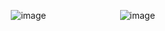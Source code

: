 ‎ ‎ ‎ ‎ ‎ ‎ ‎ ‎ ‎ ‎ ‎‎ ‎ ‎ ‎ ‎ ‎ ‎ ‎ ‎ ‎ ‎ ‎ ‎ ‎  ‎ ‎ ‎ ‎ ‎‎ ![image](https://64.media.tumblr.com/ca201a32ccd707810cea187cfb415f8e/f2d8f79923d47eb0-bf/s2048x3072/12b29c2e96442617a972eb5ad99ddc7c5f973c8a.pnj)
‎ ‎ ‎ ‎ ‎ ‎ ‎ ‎ ‎ ‎ ‎‎ ‎ ‎ ‎ ‎ ‎ ‎ ‎ ‎ ‎ ‎ ‎ ‎ ‎  ‎ ‎ ‎ ‎ ‎‎ ![image](https://64.media.tumblr.com/1135c384b92a8a68f869ff4b27307397/1c4ec202c50aba19-89/s400x600/69d1b29b78d8601a14f5917bba6555655c7e73ab.gifv)
